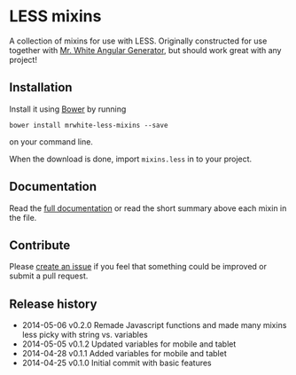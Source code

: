 LESS mixins
===========

A collection of mixins for use with LESS. Originally constructed for use together with [Mr. White Angular Generator](https://github.com/Iteam1337/generator-mrwhite), but should work great with any project!

## Installation
Install it using [Bower](http://bower.io) by running

    bower install mrwhite-less-mixins --save

on your command line.

When the download is done, import `mixins.less` in to your project.

## Documentation
Read the [full documentation](http://believer.github.io/) or read the short summary above each mixin in the file. 

## Contribute
Please [create an issue](https://github.com/believer/mrwhite-less-mixins/issues) if you feel that something could be improved or submit a pull request.

## Release history
* 2014-05-06   v0.2.0   Remade Javascript functions and made many mixins less picky with string vs. variables
* 2014-05-05   v0.1.2   Updated variables for mobile and tablet
* 2014-04-28   v0.1.1   Added variables for mobile and tablet
* 2014-04-25   v0.1.0   Initial commit with basic features

